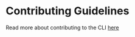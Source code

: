 # Contributing Guidelines

Read more about contributing to the CLI [here](https://github.com/graphcool/framework/blob/master/cli/CONTRIBUTING.md)
